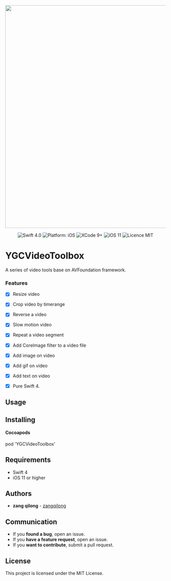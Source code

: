 <div align = "center">
<img src="https://ws1.sinaimg.cn/large/006tNc79gy1fnpmgl15rnj30jg05k0u2.jpg" width="700" />
</div>

<p align="center">
<img src="https://img.shields.io/badge/Swift-4.0-orange.svg" alt="Swift 4.0"/>
<img src="https://img.shields.io/badge/platform-iOS-brightgreen.svg" alt="Platform: iOS"/>
<img src="https://img.shields.io/badge/Xcode-9%2B-brightgreen.svg" alt="XCode 9+"/>
<img src="https://img.shields.io/badge/iOS-11%2B-brightgreen.svg" alt="iOS 11"/>
<img src="https://img.shields.io/badge/licence-MIT-lightgray.svg" alt="Licence MIT"/>
</a>
</p>

# YGCVideoToolbox

A series of video tools base on AVFoundation framework.



### Features
- [x] Resize video
- [x] Crop video by timerange
- [x] Reverse a video
- [x] Slow motion video
- [x] Repeat a video segment
- [x] Add CoreImage filter to a video file
- [x] Add image on video
- [x] Add gif on video
- [x] Add text on video
- [x] Pure Swift 4.


## Usage


## Installing

#### Cocoapods
pod 'YGCVideoToolbox'

## Requirements

* Swift 4
* iOS 11 or higher

## Authors

* **zang qilong** -  [zangqilong](https://github.com/zangqilong198812)

## Communication

* If you **found a bug**, open an issue.
* If you **have a feature request**, open an issue.
* If you **want to contribute**, submit a pull request.

## License

This project is licensed under the MIT License.

